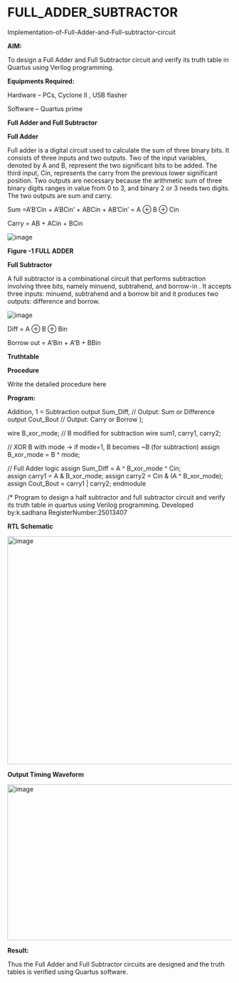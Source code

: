 # FULL_ADDER_SUBTRACTOR

Implementation-of-Full-Adder-and-Full-subtractor-circuit

**AIM:**

To design a Full Adder and Full Subtractor circuit and verify its truth table in Quartus using Verilog programming.

**Equipments Required:**

Hardware – PCs, Cyclone II , USB flasher

Software – Quartus prime

**Full Adder and Full Subtractor**

**Full Adder**

Full adder is a digital circuit used to calculate the sum of three binary bits. It consists of three inputs and two outputs. Two of the input variables, denoted by A and B, represent the two significant bits to be added. The third input, Cin, represents the carry from the previous lower significant position. Two outputs are necessary because the arithmetic sum of three binary digits ranges in value from 0 to 3, and binary 2 or 3 needs two digits. The two outputs are sum and carry.

Sum =A’B’Cin + A’BCin’ + ABCin + AB’Cin’ = A ⊕ B ⊕ Cin 

Carry = AB + ACin + BCin

![image](https://github.com/naavaneetha/FULL_ADDER_SUBTRACTOR/assets/154305477/0f30ba51-5ffb-4198-845f-18e054f675e7)

**Figure -1 FULL ADDER**

**Full Subtractor**

A full subtractor is a combinational circuit that performs subtraction involving three bits, namely minuend, subtrahend, and borrow-in . It accepts three inputs: minuend, subtrahend and a borrow bit and it produces two outputs: difference and borrow.

![image](https://github.com/naavaneetha/FULL_ADDER_SUBTRACTOR/assets/154305477/02b24f51-ab51-4304-9ad6-7b81ffc1ead5)

Diff = A ⊕ B ⊕ Bin 

Borrow out = A'Bin + A'B + BBin

**Truthtable**

**Procedure**

Write the detailed procedure here

**Program:**

 Addition, 1 = Subtraction output Sum_Diff, // Output: Sum or Difference output
 Cout_Bout // Output: Carry or Borrow );
 
 wire B_xor_mode;   // B modified for subtraction
 wire sum1, carry1, carry2;
 
 // XOR B with mode → if mode=1, B becomes ~B (for subtraction)
 assign B_xor_mode = B ^ mode;
 
 // Full Adder logic
 assign Sum_Diff = A ^ B_xor_mode ^ Cin;  
assign carry1   = A & B_xor_mode;
 assign carry2   = Cin & (A ^ B_xor_mode);
 assign Cout_Bout = carry1 | carry2;
 endmodule

/* Program to design a half subtractor and full subtractor circuit and verify its truth table in quartus using Verilog programming.
Developed by:k.sadhana RegisterNumber:25013407

**RTL Schematic**

<img width="1361" height="512" alt="image" src="https://github.com/user-attachments/assets/efd94deb-d417-404d-9bdd-d41fa3b0b072" />


**Output Timing Waveform**

<img width="1372" height="350" alt="image" src="https://github.com/user-attachments/assets/7a8bd0ca-2c39-4f2a-bf75-673d5ab91a24" />


**Result:**

Thus the Full Adder and Full Subtractor circuits are designed and the truth tables is verified using Quartus software.




